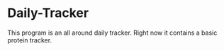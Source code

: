 # Daily-Tracker
This program is an all around daily tracker. Right now it contains a basic protein tracker.
